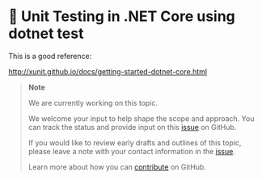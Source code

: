 # 🔧 Unit Testing in .NET Core using dotnet test


This is a good reference:

http://xunit.github.io/docs/getting-started-dotnet-core.html



> **Note**
> 
> We are currently working on this topic.
>
> We welcome your input to help shape the scope and approach. You can
> track the 
> status and provide input on this [issue](https://github.com/dotnet/core-docs/issues/401)
> on GitHub.
>
> If you would like to review early drafts and outlines of this topic,
> please leave a note with your contact information in the
> [issue](https://github.com/dotnet/core-docs/issues/401).
>
> Learn more about how you can [contribute](https://github.com/dotnet/core-docs/blob/master/CONTRIBUTING.md)
> on GitHub.


